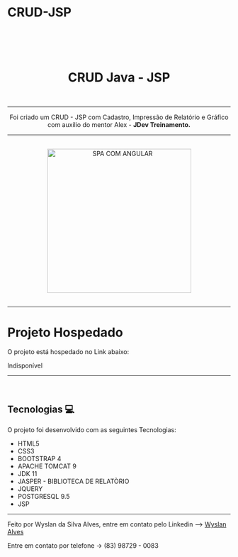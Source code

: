 # CRUD-JSP

<h1 align="center">
<br>
    <h1 align="center">CRUD Java - JSP</h1>
<br>
</h1>
<hr>
<p align="center">Foi criado um CRUD - JSP com Cadastro, Impressão de Relatório e Gráfico com auxilio do mentor Alex -  <strong>JDev Treinamento.</strong></p>
<hr> <br>

<div align="center">
    <img src="src/assets/20220719_162536.gif" alt="SPA COM ANGULAR" height="325">
    
</div>
<br>

---


# Projeto Hospedado

<p>O projeto está hospedado no Link abaixo:</p>
<!--<a href="https://matheus-bezerra.github.io/deluxeBarberShop/">https://matheus-bezerra.github.io/deluxeBarberShop/></a>-->Indisponível

---
<br>

## Tecnologias 💻

O projeto foi desenvolvido com as seguintes Tecnologias:

- HTML5
- CSS3
- BOOTSTRAP 4
- APACHE TOMCAT 9 
- JDK 11
- JASPER - BIBLIOTECA DE RELATÒRIO
- JQUERY
- POSTGRESQL 9.5
- JSP
---

<p>Feito por Wyslan da Silva Alves, entre em contato pelo Linkedin --> <a href="https://www.linkedin.com/in/wyslanalves/">Wyslan Alves</a></p>
<p>Entre em contato por telefone -> (83) 98729 - 0083</p>
